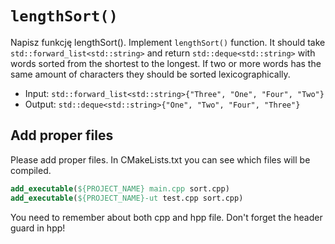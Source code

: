 # `lengthSort()`

Napisz funkcję lengthSort().
Implement `lengthSort()` function. It should take `std::forward_list<std::string>` and return `std::deque<std::string>` with words sorted from the shortest to the longest. If two or more words has the same amount of characters they should be sorted lexicographically.

* Input: `std::forward_list<std::string>{"Three", "One", "Four", "Two"}`
* Output: `std::deque<std::string>{"One", "Two", "Four", "Three"}`

## Add proper files

Please add proper files. In CMakeLists.txt you can see which files will be compiled.

```cmake
add_executable(${PROJECT_NAME} main.cpp sort.cpp)
add_executable(${PROJECT_NAME}-ut test.cpp sort.cpp)
```

You need to remember about both cpp and hpp file. Don't forget the header guard in hpp!
